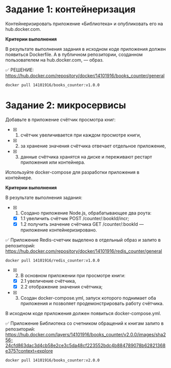 # Задание 1: контейнеризация

Контейнеризировать приложение «Библиотека» и опубликовать его на hub.docker.com.

**Критерии выполнения**

В результате выполнения задания в исходном коде приложения должен появиться Dockerfile. А в публичном репозитории, созданном пользователем на hub.docker.com, — образ.

:white_check_mark: РЕШЕНИЕ: https://hub.docker.com/repository/docker/14101916/books_counter/general

```Batchfile
docker pull 14101916/books_counter:v1.0.0
```

# Задание 2: микросервисы
Добавьте в приложение счётчик просмотра книг:

- [X] 1. счётчик увеличивается при каждом просмотре книги,
- [X] 2. за хранение значения счётчика отвечает отдельное приложение,
- [X] 3. данные счётчика хранятся на диске и переживают рестарт приложения или контейнера.

Используйте docker-compose для разработки приложения в контейнере.

**Критерии выполнения**

В результате выполнения задания:
- [X] 1. Создано приложение Node.js, обрабатывающее два роута:
    - [X] 1.1 увеличить счётчик POST /counter/:bookId/incr;
    - [X] 1.2 получить значение счётчика GET /counter/:bookId — приложение контейнеризировано.

:white_check_mark: Приложение Redis-счетчик выделено в отдельный образ и залито в репозиторий:
https://hub.docker.com/repository/docker/14101916/redis_counter/general

```Batchfile
docker pull 14101916/redis_counter:v1.0.0
```

- [X] 2. В основном приложении при просмотре книги:
    - [X] 2.1 увеличение счётчика,
    - [X] 2.2 отображение значения счётчика;
- [X] 3. Создан docker-compose.yml, запуск которого поднимает оба приложения и позволяет продемонстрировать работу счётчика.

В исходном коде приложения должен появиться docker-compose.yml.

:white_check_mark: Приложение Библиотека со счетником обращений к книгам залито в репозиторий:
https://hub.docker.com/layers/14101916/books_counter/v2.0.0/images/sha256-24cfd863dac3d4cb58e2ce3c5da48cf223552bdc4b884789078b62821368e375?context=explore

```Batchfile
docker pull 14101916/books_counter:v2.0.0
```
